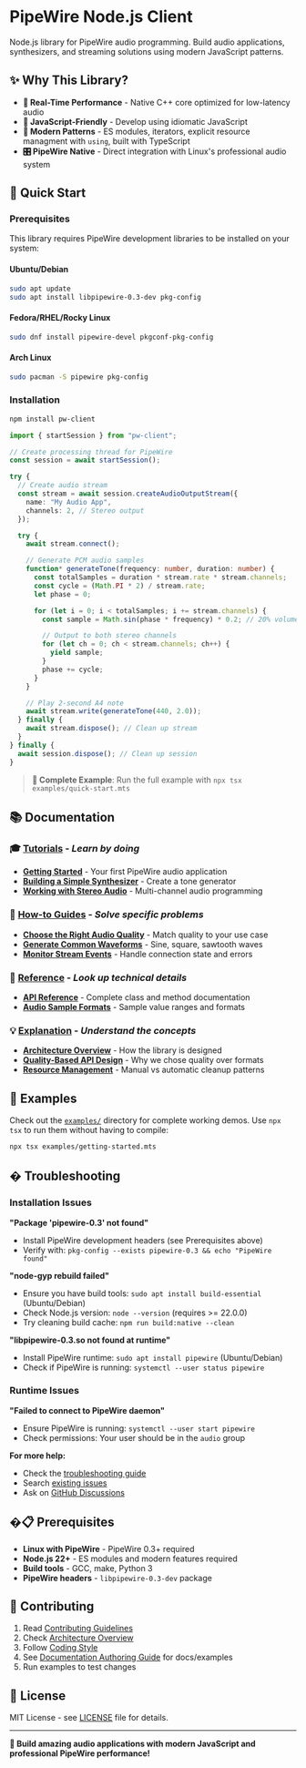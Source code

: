 # PipeWire Node.js Client

Node.js library for PipeWire audio programming. Build audio applications, synthesizers, and streaming solutions using modern JavaScript patterns.

## ✨ Why This Library?

- **🚀 Real-Time Performance** - Native C++ core optimized for low-latency audio
- **🎵 JavaScript-Friendly** - Develop using idiomatic JavaScript
- **🔧 Modern Patterns** - ES modules, iterators, explicit resource managment with `using`, built with TypeScript
- **🎛️ PipeWire Native** - Direct integration with Linux's professional audio system

## 🚀 Quick Start

### Prerequisites

This library requires PipeWire development libraries to be installed on your system:

#### Ubuntu/Debian

```bash
sudo apt update
sudo apt install libpipewire-0.3-dev pkg-config
```

#### Fedora/RHEL/Rocky Linux

```bash
sudo dnf install pipewire-devel pkgconf-pkg-config
```

#### Arch Linux

```bash
sudo pacman -S pipewire pkg-config
```

### Installation

```bash
npm install pw-client
```

<!-- quick-start.mts#combined-example -->

```typescript
import { startSession } from "pw-client";

// Create processing thread for PipeWire
const session = await startSession();

try {
  // Create audio stream
  const stream = await session.createAudioOutputStream({
    name: "My Audio App",
    channels: 2, // Stereo output
  });

  try {
    await stream.connect();

    // Generate PCM audio samples
    function* generateTone(frequency: number, duration: number) {
      const totalSamples = duration * stream.rate * stream.channels;
      const cycle = (Math.PI * 2) / stream.rate;
      let phase = 0;

      for (let i = 0; i < totalSamples; i += stream.channels) {
        const sample = Math.sin(phase * frequency) * 0.2; // 20% volume

        // Output to both stereo channels
        for (let ch = 0; ch < stream.channels; ch++) {
          yield sample;
        }
        phase += cycle;
      }
    }

    // Play 2-second A4 note
    await stream.write(generateTone(440, 2.0));
  } finally {
    await stream.dispose(); // Clean up stream
  }
} finally {
  await session.dispose(); // Clean up session
}
```

> **📁 Complete Example**: Run the full example with `npx tsx examples/quick-start.mts`

## 📚 Documentation

### 🎓 [Tutorials](docs/tutorials/index.md) - _Learn by doing_

- **[Getting Started](docs/tutorials/getting-started.md)** - Your first PipeWire audio application
- **[Building a Simple Synthesizer](docs/tutorials/simple-synthesizer.md)** - Create a tone generator
- **[Working with Stereo Audio](docs/tutorials/stereo-audio.md)** - Multi-channel audio programming

### 🔧 [How-to Guides](docs/how-to-guides/) - _Solve specific problems_

- **[Choose the Right Audio Quality](docs/how-to-guides/choose-audio-quality.md)** - Match quality to your use case
- **[Generate Common Waveforms](docs/how-to-guides/generate-waveforms.md)** - Sine, square, sawtooth waves
- **[Monitor Stream Events](docs/how-to-guides/monitor-stream-events.md)** - Handle connection state and errors

### 📖 [Reference](docs/reference/) - _Look up technical details_

- **[API Reference](docs/reference/api/)** - Complete class and method documentation
- **[Audio Sample Formats](docs/reference/audio-samples.md)** - Sample value ranges and formats

### 💡 [Explanation](docs/explanation/) - _Understand the concepts_

- **[Architecture Overview](docs/explanation/architecture.md)** - How the library is designed
- **[Quality-Based API Design](docs/explanation/quality-api-design.md)** - Why we chose quality over formats
- **[Resource Management](docs/explanation/resource-management.md)** - Manual vs automatic cleanup patterns

## 🎵 Examples

Check out the [`examples/`](examples/) directory for complete working demos. Use `npx tsx` to run them without having to compile:

```bash
npx tsx examples/getting-started.mts
```

## � Troubleshooting

### Installation Issues

**"Package 'pipewire-0.3' not found"**

- Install PipeWire development headers (see Prerequisites above)
- Verify with: `pkg-config --exists pipewire-0.3 && echo "PipeWire found"`

**"node-gyp rebuild failed"**

- Ensure you have build tools: `sudo apt install build-essential` (Ubuntu/Debian)
- Check Node.js version: `node --version` (requires >= 22.0.0)
- Try cleaning build cache: `npm run build:native --clean`

**"libpipewire-0.3.so not found at runtime"**

- Install PipeWire runtime: `sudo apt install pipewire` (Ubuntu/Debian)
- Check if PipeWire is running: `systemctl --user status pipewire`

### Runtime Issues

**"Failed to connect to PipeWire daemon"**

- Ensure PipeWire is running: `systemctl --user start pipewire`
- Check permissions: Your user should be in the `audio` group

**For more help:**

- Check the [troubleshooting guide](docs/how-to-guides/troubleshooting.md)
- Search [existing issues](https://github.com/apoco/node-pw-client/issues)
- Ask on [GitHub Discussions](https://github.com/apoco/node-pw-client/discussions)

## �📋 Prerequisites

- **Linux with PipeWire** - PipeWire 0.3+ required
- **Node.js 22+** - ES modules and modern features required
- **Build tools** - GCC, make, Python 3
- **PipeWire headers** - `libpipewire-0.3-dev` package

## 🤝 Contributing

1. Read [Contributing Guidelines](docs/explanation/contributing.md)
2. Check [Architecture Overview](docs/explanation/architecture.md)
3. Follow [Coding Style](docs/explanation/coding-standards.md)
4. See [Documentation Authoring Guide](docs/how-to-guides/author-documentation.md) for docs/examples
5. Run examples to test changes

## 📄 License

MIT License - see [LICENSE](LICENSE) file for details.

---

**🎵 Build amazing audio applications with modern JavaScript and professional PipeWire performance!**
